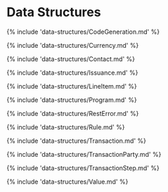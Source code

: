 # Data Structures

{% include 'data-structures/CodeGeneration.md' %}

{% include 'data-structures/Currency.md' %}

{% include 'data-structures/Contact.md' %}

{% include 'data-structures/Issuance.md' %}

{% include 'data-structures/LineItem.md' %}

{% include 'data-structures/Program.md' %}

{% include 'data-structures/RestError.md' %}

{% include 'data-structures/Rule.md' %}

{% include 'data-structures/Transaction.md' %}

{% include 'data-structures/TransactionParty.md' %}

{% include 'data-structures/TransactionStep.md' %}

{% include 'data-structures/Value.md' %}
